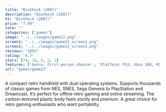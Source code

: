 ```yaml
---
title: "BioShock (2007)"
description: "BioShock (2007)"
h1: "BioShock (2007)"
price: "7.49"
sale: ""
categories: ['games']
image: "../../images/game22.png"
screen1: "../../images/game22_screen1.png"
screen2: "../../images/game22_screen2.png"
reviews: "1893"
rating: "4.7"
stars: [74, 18, 5, 2, 1]
features: ['Genre: First-person shooter', 'Platform: PS3, Xbox 360, PC', 'Developer: 2K Games', 'Mode: Single-player']
url: "games/game22"
---
```

A compact retro handheld with dual operating systems. Supports thousands of classic games from NES, SNES, Sega Genesis to PlayStation and Dreamcast.
It’s perfect for offline retro gaming and online streaming. The carbon-textured plastic body feels sturdy and premium. A great choice for retro gaming enthusiasts who want portability.

